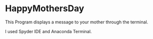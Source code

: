 # HappyMothersDay
This Program displays a message to your mother through the terminal.

I used Spyder IDE and Anaconda Terminal.
